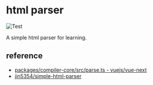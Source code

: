 # html parser

![Test](https://github.com/lawvs/html-parser/workflows/Test/badge.svg)

A simple html parser for learning.

## reference

- [packages/compiler-core/src/parse.ts - vuejs/vue-next](https://github.com/vuejs/vue-next/blob/master/packages/compiler-core/src/parse.ts)
- [jin5354/simple-html-parser](https://github.com/jin5354/simple-html-parser)
